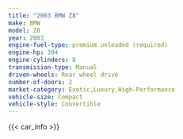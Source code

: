 ```yaml
---
title: "2003 BMW Z8"
make: BMW
model: Z8
year: 2003
engine-fuel-type: premium unleaded (required)
engine-hp: 394
engine-cylinders: 8
transmission-type: Manual
driven-wheels: Rear wheel drive
number-of-doors: 2
market-category: Exotic,Luxury,High-Performance
vehicle-size: Compact
vehicle-style: Convertible
---
```


{{< car_info >}}

